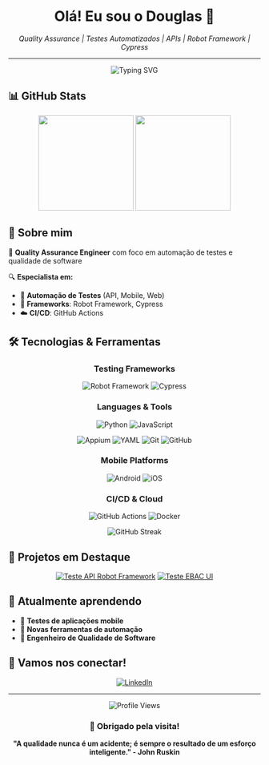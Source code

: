 <h1 align="center">Olá! Eu sou o Douglas 👋</h1>

<p align="center">
  <i>Quality Assurance | Testes Automatizados | APIs | Robot Framework | Cypress</i>
</p>

---

<div align="center">
  <img src="https://readme-typing-svg.herokuapp.com?font=Fira+Code&pause=1000&color=2E9EF7&center=true&vCenter=true&width=435&lines=Quality+Assurance+Engineer;Automation+Testing+Specialist;Robot+Framework+%7C+Cypress+Expert;Always+learning+something+new!" alt="Typing SVG" />
</div>

## 📊 GitHub Stats
<div align="center">
  <img height="190em" src="https://github-readme-stats.vercel.app/api?username=lichyot&show_icons=true&theme=tokyonight&include_all_commits=true&count_private=true"/>
  <img height="190em" src="https://github-readme-stats.vercel.app/api/top-langs/?username=lichyot&layout=compact&langs_count=7&theme=tokyonight"/>
</div>

## 🚀 Sobre mim
💼 **Quality Assurance Engineer** com foco em automação de testes e qualidade de software

🔍 **Especialista em:**
- 🤖 **Automação de Testes** (API, Mobile, Web)
- 🧪 **Frameworks**: Robot Framework, Cypress
- ☁️ **CI/CD**: GitHub Actions

## 🛠️ Tecnologias & Ferramentas

<div align="center">

### Testing Frameworks
![Robot Framework](https://img.shields.io/badge/-Robot%20Framework-000000?style=for-the-badge&logo=robot-framework&logoColor=white) ![Cypress](https://img.shields.io/badge/-Cypress-17202C?style=for-the-badge&logo=cypress&logoColor=white)


### Languages & Tools

![Python](https://img.shields.io/badge/-Python-3776AB?style=for-the-badge&logo=python&logoColor=white)
![JavaScript](https://img.shields.io/badge/-JavaScript-F7DF1E?style=for-the-badge&logo=javascript&logoColor=black)

![Appium](https://img.shields.io/badge/-Appium-662D91?style=for-the-badge&logo=appium&logoColor=white) ![YAML](https://img.shields.io/badge/-YAML-CB171E?style=for-the-badge&logo=yaml&logoColor=white) ![Git](https://img.shields.io/badge/-Git-F05032?style=for-the-badge&logo=git&logoColor=white) ![GitHub](https://img.shields.io/badge/-GitHub-181717?style=for-the-badge&logo=github&logoColor=white)

### Mobile Platforms
![Android](https://img.shields.io/badge/-Android-3DDC84?style=for-the-badge&logo=android&logoColor=white) ![iOS](https://img.shields.io/badge/-iOS-000000?style=for-the-badge&logo=ios&logoColor=white)

### CI/CD & Cloud
![GitHub Actions](https://img.shields.io/badge/-GitHub%20Actions-2088FF?style=for-the-badge&logo=github-actions&logoColor=white) ![Docker](https://img.shields.io/badge/-Docker-2496ED?style=for-the-badge&logo=docker&logoColor=white)

</div>

<div align="center">
  <img src="https://github-readme-streak-stats.herokuapp.com/?user=lichyot&theme=tokyonight" alt="GitHub Streak" />
</div>

## 📂 Projetos em Destaque
<div align="center">
  
[![Teste API Robot Framework](https://github-readme-stats.vercel.app/api/pin/?username=lichyot&repo=Teste-API-Robot-Framework&theme=tokyonight)](https://github.com/lichyot/Teste-API-Robot-Framework) [![Teste EBAC UI](https://github-readme-stats.vercel.app/api/pin/?username=lichyot&repo=teste-ebac-ui&theme=tokyonight)](https://github.com/lichyot/teste-ebac-ui)

</div>

## 🌱 Atualmente aprendendo
- 📱 **Testes de aplicações mobile**
- 🔧 **Novas ferramentas de automação**
- 🧠 **Engenheiro de Qualidade de Software**

## 🤝 Vamos nos conectar!
<div align="center">

[![LinkedIn](https://img.shields.io/badge/-LinkedIn-0077B5?style=for-the-badge&logo=linkedin&logoColor=white)](https://www.linkedin.com/in/douglas-ferreira-ti/)

</div>

---

<div align="center">
  <img src="https://komarev.com/ghpvc/?username=lichyot&label=Profile%20views&color=0e75b6&style=flat" alt="Profile Views" />
  
  ### 💙 Obrigado pela visita!
  
  **"A qualidade nunca é um acidente; é sempre o resultado de um esforço inteligente." - John Ruskin**

